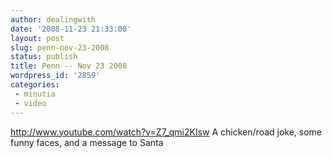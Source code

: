 ```yaml
---
author: dealingwith
date: '2008-11-23 21:33:00'
layout: post
slug: penn-nov-23-2008
status: publish
title: Penn -- Nov 23 2008
wordpress_id: '2859'
categories:
 - minutia
 - video
---
```


http://www.youtube.com/watch?v=Z7_qmi2KIsw A chicken/road joke, some funny
faces, and a message to Santa

